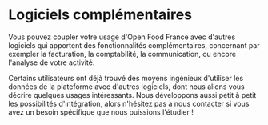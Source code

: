 # Logiciels complémentaires

Vous pouvez coupler votre usage d'Open Food France avec d'autres logiciels qui apportent des fonctionnalités complémentaires, concernant par exempler la facturation, la comptabilité, la communication, ou encore l'analyse de votre activité.

Certains utilisateurs ont déjà trouvé des moyens ingénieux d'utiliser les données de la plateforme avec d'autres logiciels, dont nous allons vous décrire quelques usages intéressants. Nous développons aussi petit à petit les possibilités d'intégration, alors n'hésitez pas à nous contacter si vous avez un besoin spécifique que nous puissions l'étudier ! 

